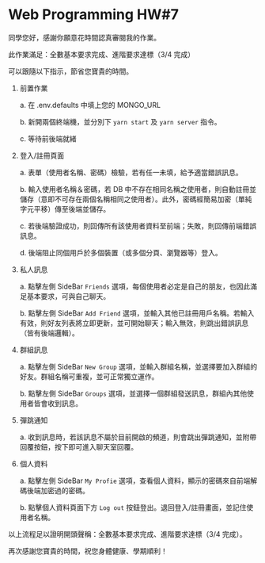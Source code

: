 # Web Programming HW#7

同學您好，感謝你願意花時間認真審閱我的作業。

此作業滿足：全數基本要求完成、進階要求達標（3/4 完成）

可以跟隨以下指示，節省您寶貴的時間。

1. 前置作業

    a. 在 .env.defaults 中填上您的 MONGO_URL

    b. 新開兩個終端機，並分別下 `yarn start` 及 `yarn server` 指令。

    c. 等待前後端就緒

2. 登入/註冊頁面

    a. 表單（使用者名稱、密碼）檢驗，若有任一未填，給予適當錯誤訊息。

    b. 輸入使用者名稱＆密碼，若 DB 中不存在相同名稱之使用者，則自動註冊並儲存（意即不可存在兩個名稱相同之使用者）。此外，密碼經簡易加密（單純字元平移）傳至後端並儲存。

    c. 若後端驗證成功，則回傳所有該使用者資料至前端；失敗，則回傳前端錯誤訊息。

    d. 後端阻止同個用戶於多個裝置（或多個分頁、瀏覽器等）登入。

3. 私人訊息

    a. 點擊左側 SideBar `Friends` 選項，每個使用者必定是自己的朋友，也因此滿足基本要求，可與自己聊天。

    b. 點擊左側 SideBar `Add Friend` 選項，並輸入其他已註冊用戶名稱。若輸入有效，則好友列表將立即更新，並可開始聊天；輸入無效，則跳出錯誤訊息（皆有後端邏輯）。

4. 群組訊息

    a. 點擊左側 SideBar `New Group` 選項，並輸入群組名稱，並選擇要加入群組的好友。群組名稱可重複，並可正常獨立運作。

    b. 點擊左側 SideBar `Groups` 選項，並選擇一個群組發送訊息，群組內其他使用者皆會收到訊息。

5. 彈跳通知

    a. 收到訊息時，若該訊息不屬於目前開啟的頻道，則會跳出彈跳通知，並附帶回覆按鈕，按下即可進入聊天室回覆。

6. 個人資料

    a. 點擊左側 SideBar `My Profie` 選項，查看個人資料，顯示的密碼來自前端解碼後端加密過的密碼。

    b. 點擊個人資料頁面下方 `Log out` 按鈕登出。退回登入/註冊畫面，並記住使用者名稱。

以上流程足以證明開頭聲稱：全數基本要求完成、進階要求達標（3/4 完成）。

再次感謝您寶貴的時間，祝您身體健康、學期順利！


